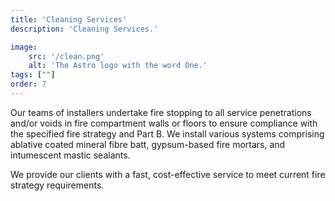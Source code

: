 ```yaml
---
title: 'Cleaning Services'
description: 'Cleaning Services.'

image:
    src: '/clean.png' 
    alt: 'The Astro logo with the word One.'
tags: [""]
order: 7
---
```

Our teams of installers undertake fire stopping to all service penetrations and/or voids in fire compartment walls or floors to ensure compliance with the specified fire strategy and Part B. We install various systems comprising ablative coated mineral fibre batt, gypsum-based fire mortars, and intumescent mastic sealants.

We provide our clients with a fast, cost-effective service to meet current fire strategy requirements.

